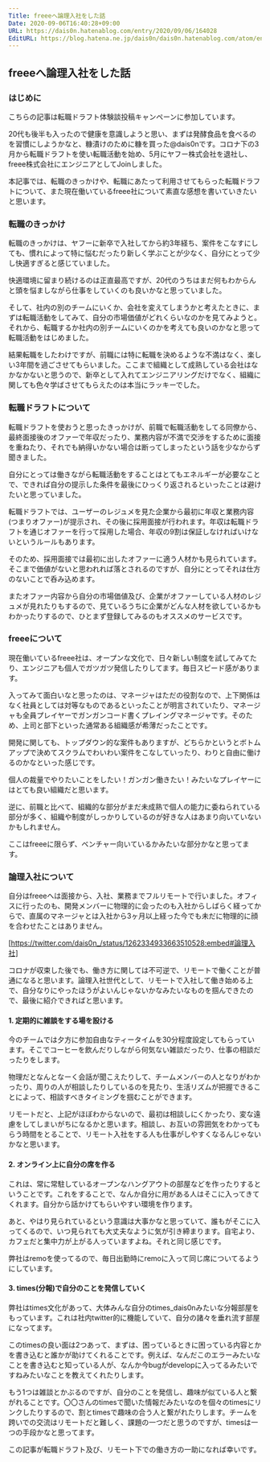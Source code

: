 ```yaml
---
Title: freeeへ論理入社をした話
Date: 2020-09-06T16:40:28+09:00
URL: https://dais0n.hatenablog.com/entry/2020/09/06/164028
EditURL: https://blog.hatena.ne.jp/dais0n/dais0n.hatenablog.com/atom/entry/26006613624518741
---
```


## freeeへ論理入社をした話

### はじめに

こちらの記事は転職ドラフト体験談投稿キャンペーンに参加しています。

20代も後半も入ったので健康を意識しようと思い、まずは発酵食品を食べるのを習慣にしようかなと、糠漬けのために糠を買った@dais0nです。コロナ下の3月から転職ドラフトを使い転職活動を始め、5月にヤフー株式会社を退社し、freee株式会社にエンジニアとしてJoinしました。

本記事では、転職のきっかけや、転職にあたって利用させてもらった転職ドラフトについて、また現在働いているfreee社について素直な感想を書いていきたいと思います。

### 転職のきっかけ

転職のきっかけは、ヤフーに新卒で入社してから約3年経ち、案件をこなすにしても、慣れによって特に悩むだったり新しく学ぶことが少なく、自分にとって少し快適すぎると感じていました。

快適環境に留まり続けるのは正直最高ですが、20代のうちはまだ何もわからんと頭を悩ましながら仕事をしていくのも良いかなと思っていました。

そして、社内の別のチームにいくか、会社を変えてしまうかと考えたときに、まずは転職活動をしてみて、自分の市場価値がどれくらいなのかを見てみようと。それから、転職するか社内の別チームにいくのかを考えても良いのかなと思って転職活動をはじめました。

結果転職をしたわけですが、前職には特に転職を決めるような不満はなく、楽しい3年間を過ごさせてもらいました。ここまで組織として成熟している会社はなかなかないと思うので、新卒として入れてエンジニアリングだけでなく、組織に関しても色々学ばさせてもらえたのは本当にラッキーでした。

### 転職ドラフトについて

転職ドラフトを使おうと思ったきっかけが、前職で転職活動をしてる同僚から、最終面接後のオファーで年収だったり、業務内容が不満で交渉をするために面接を重ねたり、それでも納得いかない場合は断ってしまったという話を少なからず聞きました。

自分にとっては働きながら転職活動をすることはとてもエネルギーが必要なことで、できれば自分の提示した条件を最後にひっくり返されるといったことは避けたいと思っていました。

転職ドラフトでは、ユーザーのレジュメを見た企業から最初に年収と業務内容(つまりオファー)が提示され、その後に採用面接が行われます。年収は転職ドラフトを通じオファーを行って採用した場合、年収の9割は保証しなければいけないというルールもあります。

そのため、採用面接では最初に出したオファーに適う人材かも見られています。そこまで価値がないと思われれば落とされるのですが、自分にとってそれは仕方のないことで呑み込めます。

またオファー内容から自分の市場価値及び、企業がオファーしている人材のレジュメが見れたりもするので、見ているうちに企業がどんな人材を欲しているかもわかったりするので、ひとまず登録してみるのもオススメのサービスです。

### freeeについて

現在働いているfreee社は、オープンな文化で、日々新しい制度を試してみてたり、エンジニアも個人でガツガツ発信したりしてます。毎日スピード感があります。

入ってみて面白いなと思ったのは、マネージャはただの役割なので、上下関係はなく社員としては対等なものであるといったことが明言されていたり、マネージャも全員プレイヤーでガンガンコード書くプレイングマネージャです。そのため、上司と部下といった通常ある組織感が希薄だったことです。

開発に関しても、トップダウン的な案件もありますが、どちらかというとボトムアップで決めてスクラムでわいわい案件をこなしていったり、わりと自由に働けるのかなといった感じです。

個人の裁量でやりたいことをしたい！ガンガン働きたい！みたいなプレイヤーにはとても良い組織だと思います。

逆に、前職と比べて、組織的な部分がまだ未成熟で個人の能力に委ねられている部分が多く、組織や制度がしっかりしているのが好きな人はあまり向いていないかもしれません。

ここはfreeeに限らず、ベンチャー向いているかみたいな部分かなと思ってます。

### 論理入社について

自分はfreeeへは面接から、入社、業務までフルリモートで行いました。オフィスに行ったのも、開発メンバーに物理的に会ったのも入社からしばらく経ってからで、直属のマネージャとは入社から3ヶ月以上経った今でも未だに物理的に顔を合わせたことはありません。

[https://twitter.com/dais0n_/status/1262334933663510528:embed#論理入社]

コロナが収束した後でも、働き方に関しては不可逆で、リモートで働くことが普通になると思います。論理入社世代として、リモートで入社して働き始める上で、自分なりにやったほうがよいんじゃないかなみたいなものを掴んできたので、最後に紹介できればと思います。

#### 1. 定期的に雑談をする場を設ける

今のチームでは夕方に参加自由なティータイムを30分程度設定してもらっています。そこでコーヒーを飲んだりしながら何気ない雑談だったり、仕事の相談だったりをします。

物理だとなんとなーく会話が聞こえたりして、チームメンバーの人となりがわかったり、周りの人が相談したりしているのを見たり、生活リズムが把握できることによって、相談すべきタイミングを掴むことができます。

リモートだと、上記がほぼわからないので、最初は相談しにくかったり、変な遠慮をしてしまいがちになるかと思います。相談し、お互いの雰囲気をわかってもらう時間をとることで、リモート入社をする人も仕事がしやすくなるんじゃないかなと思います。

#### 2.  オンライン上に自分の席を作る

これは、常に常駐しているオープンなハングアウトの部屋などを作ったりするということです。これをすることで、なんか自分に用がある人はそこに入ってきてくれます。自分から話かけてもらいやすい環境を作ります。

あと、やはり見られているという意識は大事かなと思っていて、誰もがそこに入ってくるので、いつ見られても大丈夫なように気が引き締まります。自宅より、カフェだと集中力が上がる人っていますよね。それと同じ感じです。

弊社はremoを使ってるので、毎日出勤時にremoに入って同じ席についてるようにしています。

#### 3. times(分報)で自分のことを発信していく

弊社はtimes文化があって、大体みんな自分のtimes_dais0nみたいな分報部屋をもっています。これは社内twitter的に機能していて、自分の諸々を垂れ流す部屋になってます。

このtimesの良い面は2つあって、まずは、困っているときに困っている内容とかを書き込むと誰かが助けてくれることです。例えば、なんだこのエラーみたいなことを書き込むと知っている人が、なんか今bugがdevelopに入ってるみたいですねみたいなことを教えてくれたりします。

もう1つは雑談とかぶるのですが、自分のことを発信し、趣味が似ている人と繋がれることです。〇〇さんのtimesで聞いた情報だみたいなのを個々のtimesにリンクしたりするので、割とtimesで趣味の合う人と繋がれたりします。チームを跨いでの交流はリモートだと難しく、課題の一つだと思うのですが、timesは一つの手段かなと思ってます。

この記事が転職ドラフト及び、リモート下での働き方の一助になれば幸いです。

